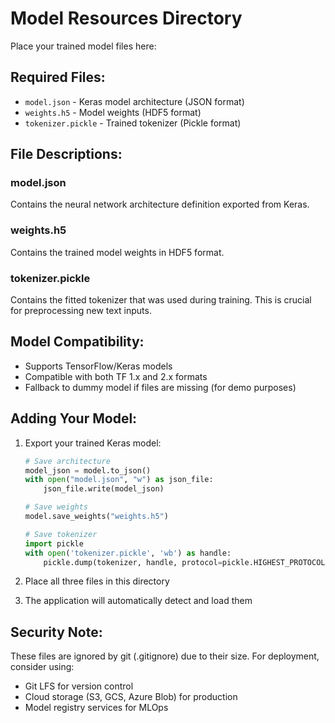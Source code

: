 # Model Resources Directory

Place your trained model files here:

## Required Files:
- `model.json` - Keras model architecture (JSON format)
- `weights.h5` - Model weights (HDF5 format) 
- `tokenizer.pickle` - Trained tokenizer (Pickle format)

## File Descriptions:

### model.json
Contains the neural network architecture definition exported from Keras.

### weights.h5  
Contains the trained model weights in HDF5 format.

### tokenizer.pickle
Contains the fitted tokenizer that was used during training. This is crucial for preprocessing new text inputs.

## Model Compatibility:
- Supports TensorFlow/Keras models
- Compatible with both TF 1.x and 2.x formats
- Fallback to dummy model if files are missing (for demo purposes)

## Adding Your Model:
1. Export your trained Keras model:
   ```python
   # Save architecture
   model_json = model.to_json()
   with open("model.json", "w") as json_file:
       json_file.write(model_json)

   # Save weights
   model.save_weights("weights.h5")

   # Save tokenizer
   import pickle
   with open('tokenizer.pickle', 'wb') as handle:
       pickle.dump(tokenizer, handle, protocol=pickle.HIGHEST_PROTOCOL)
   ```

2. Place all three files in this directory
3. The application will automatically detect and load them

## Security Note:
These files are ignored by git (.gitignore) due to their size. 
For deployment, consider using:
- Git LFS for version control
- Cloud storage (S3, GCS, Azure Blob) for production
- Model registry services for MLOps
